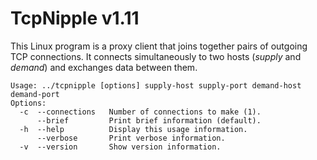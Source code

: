# TcpNipple v1.11
This Linux program is a proxy client that joins together pairs of outgoing TCP
connections. It connects simultaneously to two hosts (_supply_ and _demand_) and
exchanges data between them.

```
Usage: ../tcpnipple [options] supply-host supply-port demand-host demand-port
Options:
  -c  --connections   Number of connections to make (1).
      --brief         Print brief information (default).
  -h  --help          Display this usage information.
      --verbose       Print verbose information.
  -v  --version       Show version information.
```
